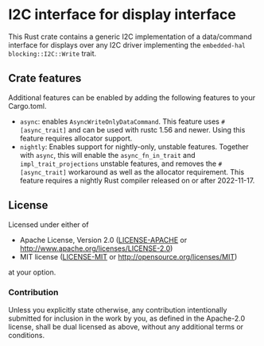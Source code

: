 # I2C interface for display interface

This Rust crate contains a generic I2C implementation of a data/command
interface for displays over any I2C driver implementing the `embedded-hal`
`blocking::I2C::Write` trait.

## Crate features

Additional features can be enabled by adding the following features to your Cargo.toml.

 - `async`: enables `AsyncWriteOnlyDataCommand`. This feature uses `#[async_trait]` and can be
   used with rustc 1.56 and newer. Using this feature requires allocator support.
 - `nightly`: Enables support for nightly-only, unstable features. Together with `async`, this will
   enable the `async_fn_in_trait` and `impl_trait_projections` unstable features,
   and removes the `#[async_trait]` workaround as well as the allocator requirement.
   This feature requires a nightly Rust compiler released on or after 2022-11-17.

## License

Licensed under either of

- Apache License, Version 2.0 ([LICENSE-APACHE](LICENSE-APACHE) or
  http://www.apache.org/licenses/LICENSE-2.0)
- MIT license ([LICENSE-MIT](LICENSE-MIT) or http://opensource.org/licenses/MIT)

at your option.

### Contribution

Unless you explicitly state otherwise, any contribution intentionally submitted for inclusion in the
work by you, as defined in the Apache-2.0 license, shall be dual licensed as above, without any
additional terms or conditions.
